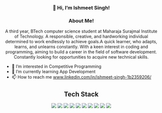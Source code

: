 <h3 align="center"> 👋 Hi, I’m Ishmeet Singh! </h3>
<h3 align="center"> About Me! </h3>
<p align="center">
A third year, BTech computer science student at Maharaja Surajmal Institute of Technology.
A responsible, creative, and hardworking individual determined to work endlessly to achieve goals.A quick learner, who adapts, learns, and unlearns constantly.
With a keen interest in coding and programming, aiming to build a career in the field of software development.
Constantly looking for opportunities to acquire new technical skills.
</p>




- 👀 I’m interested in Competitive Programming
- 🌱 I’m currently learning App Development
- 📫 How to reach me www.linkedin.com/in/ishmeet-singh-1b2359206/

<h2 align="center">Tech Stack</h2>
<p align="center">
   <img src="https://img.shields.io/badge/C-00599C?style=flat-square&logo=c&logoColor=white"/>
<img src="https://img.shields.io/badge/-java-E34A86?style=flat-square&logo=java"/>

<img src="https://img.shields.io/badge/-Bootstrap-563D7C?style=flat-square&logo=bootstrap"/>

<img src="https://img.shields.io/badge/-JavaScript-black?style=flat-square&logo=javascript"/>
<img src="https://img.shields.io/badge/-Nodejs-black?style=flat-square&logo=Node.js"/>
<img src="https://img.shields.io/badge/-React-black?style=flat-square&logo=react"/>
<img src="https://img.shields.io/badge/-MongoDB-black?style=flat-square&logo=mongodb"/>
<img src="https://img.shields.io/badge/-MySQL-black?style=flat-square&logo=mysql"/>
<img src="https://img.shields.io/badge/-Git-black?style=flat-square&logo=git"/>
<img src="https://img.shields.io/badge/-GitHub-black?style=flat-square&logo=github"/>
</p>
<!---
IshmeetSingh06/IshmeetSingh06 is a ✨ special ✨ repository because its `README.md` (this file) appears on your GitHub profile.
You can click the Preview link to take a look at your changes.
--->
